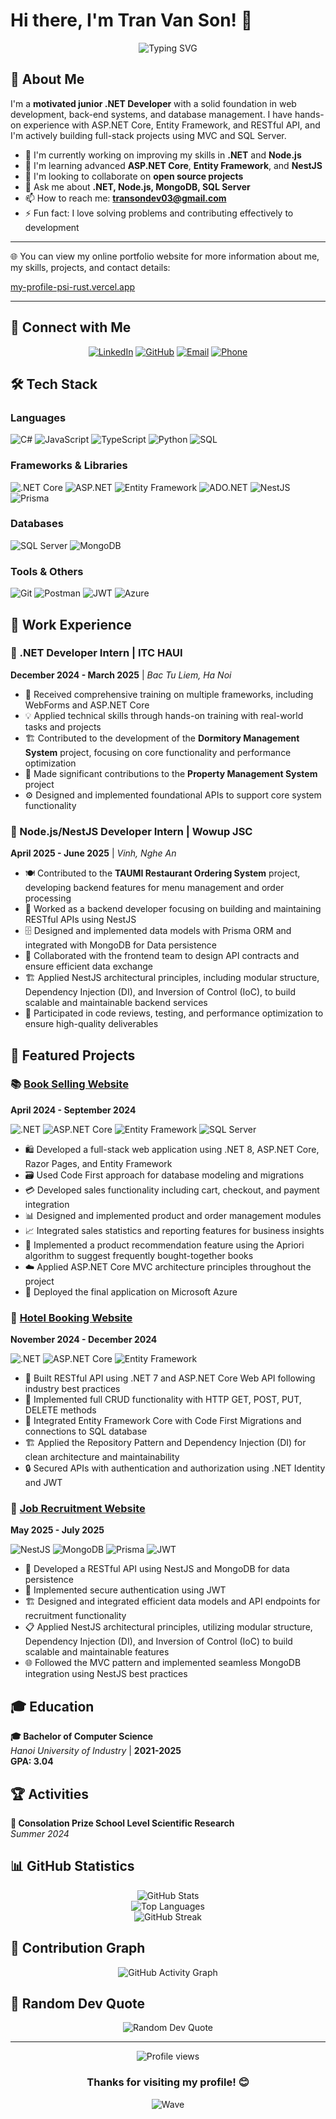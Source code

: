 # Hi there, I'm Tran Van Son! 👋

<div align="center">
  <img src="https://readme-typing-svg.herokuapp.com?font=Fira+Code&size=32&duration=2800&pause=2000&color=A9FEF7&center=true&vCenter=true&width=940&lines=Welcome+to+my+GitHub+Profile!;.NET%2FNode.js+Developer;Always+learning+new+things" alt="Typing SVG" />
</div>

## 🚀 About Me

I'm a **motivated junior .NET Developer** with a solid foundation in web development, back-end systems, and database management. I have hands-on experience with ASP.NET Core, Entity Framework, and RESTful API, and I'm actively building full-stack projects using MVC and SQL Server.

- 🔭 I'm currently working on improving my skills in **.NET** and **Node.js**
- 🌱 I'm learning advanced **ASP.NET Core**, **Entity Framework**, and **NestJS**
- 👯 I'm looking to collaborate on **open source projects**
- 💬 Ask me about **.NET, Node.js, MongoDB, SQL Server**
- 📫 How to reach me: **transondev03@gmail.com**
- ⚡ Fun fact: I love solving problems and contributing effectively to development

---

🌐 You can view my online portfolio website for more information about me, my skills, projects, and contact details:

[my-profile-psi-rust.vercel.app](https://my-profile-psi-rust.vercel.app/?zarsrc=30&utm_source=zalo&utm_medium=zalo&utm_campaign=zalo#ProjectContainer)

---

## 📱 Connect with Me

<div align="center">
  
[![LinkedIn](https://img.shields.io/badge/LinkedIn-0077B5?style=for-the-badge&logo=linkedin&logoColor=white)](https://linkedin.com/in/vansonzzz)
[![GitHub](https://img.shields.io/badge/GitHub-100000?style=for-the-badge&logo=github&logoColor=white)](https://github.com/Transon54103)
[![Email](https://img.shields.io/badge/Email-D14836?style=for-the-badge&logo=gmail&logoColor=white)](mailto:transondev03@gmail.com)
[![Phone](https://img.shields.io/badge/Phone-25D366?style=for-the-badge&logo=whatsapp&logoColor=white)](tel:+84372386282)

</div>

## 🛠️ Tech Stack

### Languages

![C#](https://img.shields.io/badge/C%23-239120?style=for-the-badge&logo=c-sharp&logoColor=white)
![JavaScript](https://img.shields.io/badge/JavaScript-F7DF1E?style=for-the-badge&logo=javascript&logoColor=black)
![TypeScript](https://img.shields.io/badge/TypeScript-007ACC?style=for-the-badge&logo=typescript&logoColor=white)
![Python](https://img.shields.io/badge/Python-3776AB?style=for-the-badge&logo=python&logoColor=white)
![SQL](https://img.shields.io/badge/SQL-336791?style=for-the-badge&logo=postgresql&logoColor=white)

### Frameworks & Libraries

![.NET Core](https://img.shields.io/badge/.NET_Core-5C2D91?style=for-the-badge&logo=.net&logoColor=white)
![ASP.NET](https://img.shields.io/badge/ASP.NET-5C2D91?style=for-the-badge&logo=.net&logoColor=white)
![Entity Framework](https://img.shields.io/badge/Entity_Framework-5C2D91?style=for-the-badge&logo=.net&logoColor=white)
![ADO.NET](https://img.shields.io/badge/ADO.NET-5C2D91?style=for-the-badge&logo=.net&logoColor=white)
![NestJS](https://img.shields.io/badge/NestJS-E0234E?style=for-the-badge&logo=nestjs&logoColor=white)
![Prisma](https://img.shields.io/badge/Prisma-3982CE?style=for-the-badge&logo=Prisma&logoColor=white)

### Databases

![SQL Server](https://img.shields.io/badge/SQL_Server-CC2927?style=for-the-badge&logo=microsoft-sql-server&logoColor=white)
![MongoDB](https://img.shields.io/badge/MongoDB-4EA94B?style=for-the-badge&logo=mongodb&logoColor=white)

### Tools & Others

![Git](https://img.shields.io/badge/Git-F05032?style=for-the-badge&logo=git&logoColor=white)
![Postman](https://img.shields.io/badge/Postman-FF6C37?style=for-the-badge&logo=postman&logoColor=white)
![JWT](https://img.shields.io/badge/JWT-black?style=for-the-badge&logo=JSON%20web%20tokens)
![Azure](https://img.shields.io/badge/Microsoft_Azure-0089D0?style=for-the-badge&logo=microsoft-azure&logoColor=white)

## 💼 Work Experience

### 🔹 .NET Developer Intern | ITC HAUI

**December 2024 - March 2025** | _Bac Tu Liem, Ha Noi_

- 🚀 Received comprehensive training on multiple frameworks, including WebForms and ASP.NET Core
- 💡 Applied technical skills through hands-on training with real-world tasks and projects
- 🏗️ Contributed to the development of the **Dormitory Management System** project, focusing on core functionality and performance optimization
- 🔧 Made significant contributions to the **Property Management System** project
- ⚙️ Designed and implemented foundational APIs to support core system functionality

### 🔹 Node.js/NestJS Developer Intern | Wowup JSC

**April 2025 - June 2025** | _Vinh, Nghe An_

- 🍽️ Contributed to the **TAUMI Restaurant Ordering System** project, developing backend features for menu management and order processing
- 🔄 Worked as a backend developer focusing on building and maintaining RESTful APIs using NestJS
- 🗄️ Designed and implemented data models with Prisma ORM and integrated with MongoDB for Data persistence
- 👥 Collaborated with the frontend team to design API contracts and ensure efficient data exchange
- 🏗️ Applied NestJS architectural principles, including modular structure, Dependency Injection (DI), and Inversion of Control (IoC), to build scalable and maintainable backend services
- 🧪 Participated in code reviews, testing, and performance optimization to ensure high-quality deliverables

## 🎯 Featured Projects

### 📚 [Book Selling Website](https://github.com/Transon54103/BookSellingWebsite)

**April 2024 - September 2024**

![.NET](https://img.shields.io/badge/.NET_8-5C2D91?style=flat-square&logo=.net&logoColor=white)
![ASP.NET Core](https://img.shields.io/badge/ASP.NET_Core-5C2D91?style=flat-square&logo=.net&logoColor=white)
![Entity Framework](https://img.shields.io/badge/Entity_Framework-5C2D91?style=flat-square&logo=.net&logoColor=white)
![SQL Server](https://img.shields.io/badge/SQL_Server-CC2927?style=flat-square&logo=microsoft-sql-server&logoColor=white)

- 🛍️ Developed a full-stack web application using .NET 8, ASP.NET Core, Razor Pages, and Entity Framework
- 🗃️ Used Code First approach for database modeling and migrations
- 💳 Developed sales functionality including cart, checkout, and payment integration
- 📊 Designed and implemented product and order management modules
- 📈 Integrated sales statistics and reporting features for business insights
- 🤖 Implemented a product recommendation feature using the Apriori algorithm to suggest frequently bought-together books
- ☁️ Applied ASP.NET Core MVC architecture principles throughout the project
- 🚀 Deployed the final application on Microsoft Azure

### 🏨 [Hotel Booking Website](https://github.com/Transon54103/HotelBooking)

**November 2024 - December 2024**

![.NET](https://img.shields.io/badge/.NET_7-5C2D91?style=flat-square&logo=.net&logoColor=white)
![ASP.NET Core](https://img.shields.io/badge/ASP.NET_Core-5C2D91?style=flat-square&logo=.net&logoColor=white)
![Entity Framework](https://img.shields.io/badge/Entity_Framework-5C2D91?style=flat-square&logo=.net&logoColor=white)

- 🏢 Built RESTful API using .NET 7 and ASP.NET Core Web API following industry best practices
- 🔄 Implemented full CRUD functionality with HTTP GET, POST, PUT, DELETE methods
- 🔗 Integrated Entity Framework Core with Code First Migrations and connections to SQL database
- 🏗️ Applied the Repository Pattern and Dependency Injection (DI) for clean architecture and maintainability
- 🔒 Secured APIs with authentication and authorization using .NET Identity and JWT

### 💼 [Job Recruitment Website](https://github.com/Transon54103/JobRecruitment)

**May 2025 - July 2025**

![NestJS](https://img.shields.io/badge/NestJS-E0234E?style=flat-square&logo=nestjs&logoColor=white)
![MongoDB](https://img.shields.io/badge/MongoDB-4EA94B?style=flat-square&logo=mongodb&logoColor=white)
![Prisma](https://img.shields.io/badge/Prisma-3982CE?style=flat-square&logo=Prisma&logoColor=white)
![JWT](https://img.shields.io/badge/JWT-black?style=flat-square&logo=JSON%20web%20tokens)

- 🔧 Developed a RESTful API using NestJS and MongoDB for data persistence
- 🔐 Implemented secure authentication using JWT
- 🏗️ Designed and integrated efficient data models and API endpoints for recruitment functionality
- 📋 Applied NestJS architectural principles, utilizing modular structure, Dependency Injection (DI), and Inversion of Control (IoC) to build scalable and maintainable features
- 🌐 Followed the MVC pattern and implemented seamless MongoDB integration using NestJS best practices

## 🎓 Education

**🎓 Bachelor of Computer Science**  
_Hanoi University of Industry_ | **2021-2025**  
**GPA: 3.04**

## 🏆 Activities

**🔬 Consolation Prize School Level Scientific Research**  
_Summer 2024_

## 📊 GitHub Statistics

<div align="center">
  <img src="https://github-readme-stats.vercel.app/api?username=Transon54103&show_icons=true&theme=tokyonight&hide_border=true&count_private=true" alt="GitHub Stats" />
</div>

<div align="center">
  <img src="https://github-readme-stats.vercel.app/api/top-langs/?username=Transon54103&layout=compact&theme=tokyonight&hide_border=true" alt="Top Languages" />
</div>

<div align="center">
  <img src="https://github-readme-streak-stats.herokuapp.com/?user=Transon54103&theme=tokyonight&hide_border=true" alt="GitHub Streak" />
</div>

## 🐍 Contribution Graph

<div align="center">
  <img src="https://github-readme-activity-graph.vercel.app/graph?username=Transon54103&custom_title=Tran%20Van%20Son's%20GitHub%20Activity%20Graph&bg_color=0D1117&color=7c3aed&line=7c3aed&point=7c3aed&area_color=FFFFFF&title_color=FFFFFF&area=true" alt="GitHub Activity Graph" />
</div>

## 💭 Random Dev Quote

<div align="center">
  <img src="https://quotes-github-readme.vercel.app/api?type=horizontal&theme=tokyonight" alt="Random Dev Quote" />
</div>

---

<div align="center">
  <img src="https://komarev.com/ghpvc/?username=Transon54103&label=Profile%20views&color=0e75b6&style=flat" alt="Profile views" />
  
  ### Thanks for visiting my profile! 😊
  
  ![Wave](https://raw.githubusercontent.com/mayhemantt/mayhemantt/Update/svg/Bottom.svg)
</div>
